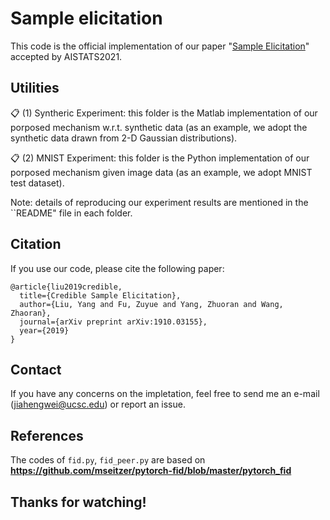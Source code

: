 # Sample elicitation

This code is the official implementation of our paper "[Sample Elicitation](https://arxiv.org/abs/1910.03155)" accepted by AISTATS2021.

## Utilities

📋 (1) Syntheric Experiment: this folder is the Matlab implementation of our porposed mechanism w.r.t. synthetic data (as an example, we adopt the synthetic data drawn from 2-D Gaussian distributions).

📋 (2) MNIST Experiment: this folder is the Python implementation of our porposed mechanism given image data (as an example, we adopt MNIST test dataset).

Note: details of reproducing our experiment results are mentioned in the ``README" file in each folder.

## Citation

If you use our code, please cite the following paper:

```
@article{liu2019credible,
  title={Credible Sample Elicitation},
  author={Liu, Yang and Fu, Zuyue and Yang, Zhuoran and Wang, Zhaoran},
  journal={arXiv preprint arXiv:1910.03155},
  year={2019}
}
```


## Contact

If you have any concerns on the impletation, feel free to send me an e-mail (jiahengwei@ucsc.edu) or report an issue.


## References

The codes of  `fid.py`,  `fid_peer.py` are based on **https://github.com/mseitzer/pytorch-fid/blob/master/pytorch_fid**



## Thanks for watching!
